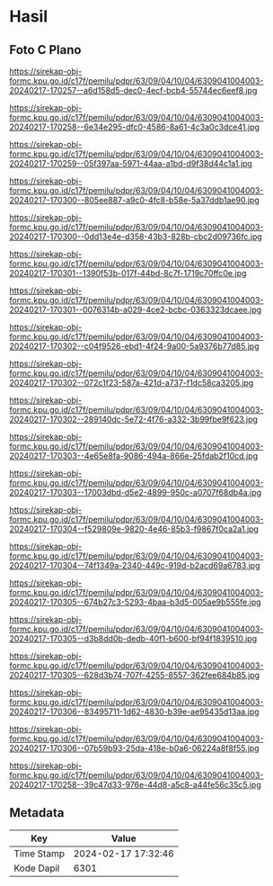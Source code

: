 # Hasil

## Foto C Plano

https://sirekap-obj-formc.kpu.go.id/c17f/pemilu/pdpr/63/09/04/10/04/6309041004003-20240217-170257--a6d158d5-dec0-4ecf-bcb4-55744ec6eef8.jpg

https://sirekap-obj-formc.kpu.go.id/c17f/pemilu/pdpr/63/09/04/10/04/6309041004003-20240217-170258--6e34e295-dfc0-4586-8a61-4c3a0c3dce41.jpg

https://sirekap-obj-formc.kpu.go.id/c17f/pemilu/pdpr/63/09/04/10/04/6309041004003-20240217-170259--05f397aa-5971-44aa-a1bd-d9f38d44c1a1.jpg

https://sirekap-obj-formc.kpu.go.id/c17f/pemilu/pdpr/63/09/04/10/04/6309041004003-20240217-170300--805ee887-a9c0-4fc8-b58e-5a37ddb1ae90.jpg

https://sirekap-obj-formc.kpu.go.id/c17f/pemilu/pdpr/63/09/04/10/04/6309041004003-20240217-170300--0dd13e4e-d358-43b3-828b-cbc2d09736fc.jpg

https://sirekap-obj-formc.kpu.go.id/c17f/pemilu/pdpr/63/09/04/10/04/6309041004003-20240217-170301--1390f53b-017f-44bd-8c7f-1719c70ffc0e.jpg

https://sirekap-obj-formc.kpu.go.id/c17f/pemilu/pdpr/63/09/04/10/04/6309041004003-20240217-170301--0076314b-a029-4ce2-bcbc-0363323dcaee.jpg

https://sirekap-obj-formc.kpu.go.id/c17f/pemilu/pdpr/63/09/04/10/04/6309041004003-20240217-170302--c04f9526-ebd1-4f24-9a00-5a9376b77d85.jpg

https://sirekap-obj-formc.kpu.go.id/c17f/pemilu/pdpr/63/09/04/10/04/6309041004003-20240217-170302--072c1f23-587a-421d-a737-f1dc58ca3205.jpg

https://sirekap-obj-formc.kpu.go.id/c17f/pemilu/pdpr/63/09/04/10/04/6309041004003-20240217-170302--289140dc-5e72-4f76-a332-3b99fbe9f623.jpg

https://sirekap-obj-formc.kpu.go.id/c17f/pemilu/pdpr/63/09/04/10/04/6309041004003-20240217-170303--4e65e8fa-9086-494a-866e-25fdab2f10cd.jpg

https://sirekap-obj-formc.kpu.go.id/c17f/pemilu/pdpr/63/09/04/10/04/6309041004003-20240217-170303--17003dbd-d5e2-4899-950c-a0707f68db4a.jpg

https://sirekap-obj-formc.kpu.go.id/c17f/pemilu/pdpr/63/09/04/10/04/6309041004003-20240217-170304--f529809e-9820-4e46-85b3-f9867f0ca2a1.jpg

https://sirekap-obj-formc.kpu.go.id/c17f/pemilu/pdpr/63/09/04/10/04/6309041004003-20240217-170304--74f1349a-2340-449c-919d-b2acd69a6783.jpg

https://sirekap-obj-formc.kpu.go.id/c17f/pemilu/pdpr/63/09/04/10/04/6309041004003-20240217-170305--674b27c3-5293-4baa-b3d5-005ae9b555fe.jpg

https://sirekap-obj-formc.kpu.go.id/c17f/pemilu/pdpr/63/09/04/10/04/6309041004003-20240217-170305--d3b8dd0b-dedb-40f1-b600-bf94f1839510.jpg

https://sirekap-obj-formc.kpu.go.id/c17f/pemilu/pdpr/63/09/04/10/04/6309041004003-20240217-170305--628d3b74-707f-4255-8557-362fee684b85.jpg

https://sirekap-obj-formc.kpu.go.id/c17f/pemilu/pdpr/63/09/04/10/04/6309041004003-20240217-170306--83495711-1d62-4830-b39e-ae95435d13aa.jpg

https://sirekap-obj-formc.kpu.go.id/c17f/pemilu/pdpr/63/09/04/10/04/6309041004003-20240217-170306--07b59b93-25da-418e-b0a6-06224a8f8f55.jpg

https://sirekap-obj-formc.kpu.go.id/c17f/pemilu/pdpr/63/09/04/10/04/6309041004003-20240217-170258--39c47d33-976e-44d8-a5c8-a44fe56c35c5.jpg


## Metadata

| Key        | Value               |
| ---------- | ------------------- |
| Time Stamp | 2024-02-17 17:32:46 |
| Kode Dapil | 6301                |



